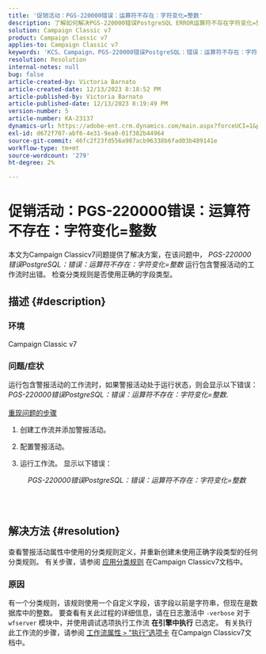 ```yaml
---
title: '促销活动：PGS-220000错误：运算符不存在：字符变化=整数'
description: 了解如何解决PGS-220000错误PostgreSQL ERROR运算符不存在字符变化=整数
solution: Campaign Classic v7
product: Campaign Classic v7
applies-to: Campaign Classic v7
keywords: 'KCS、Campaign、PGS-220000错误PostgreSQL：错误：运算符不存在：字符变化=整数、Campaign v7、数据库、故障排除'
resolution: Resolution
internal-notes: null
bug: false
article-created-by: Victoria Barnato
article-created-date: 12/13/2023 8:18:52 PM
article-published-by: Victoria Barnato
article-published-date: 12/13/2023 8:19:49 PM
version-number: 5
article-number: KA-23137
dynamics-url: https://adobe-ent.crm.dynamics.com/main.aspx?forceUCI=1&pagetype=entityrecord&etn=knowledgearticle&id=126edece-f499-ee11-be37-6045bd0063aa
exl-id: d672f707-abf6-4e31-9ea0-01f382b44964
source-git-commit: 46fc2f23fd556a987acb96338b6fad03b489141e
workflow-type: tm+mt
source-wordcount: '279'
ht-degree: 2%

---
```


# 促销活动：PGS-220000错误：运算符不存在：字符变化=整数


本文为Campaign Classicv7问题提供了解决方案，在该问题中， *PGS-220000错误PostgreSQL：错误：运算符不存在：字符变化=整数* 运行包含警报活动的工作流时出错。 检查分类规则是否使用正确的字段类型。

## 描述 {#description}


### 环境

Campaign Classic v7

### 问题/症状

运行包含警报活动的工作流时，如果警报活动处于运行状态，则会显示以下错误：
*PGS-220000错误PostgreSQL：错误：运算符不存在：字符变化=整数*.<br><br>
<u>重现问题的步骤</u>

1. 创建工作流并添加警报活动。
2. 配置警报活动。
3. 运行工作流。 显示以下错误：



       *PGS-220000错误PostgreSQL：错误：运算符不存在：字符变化=整数*




<br> <br>



## 解决方法 {#resolution}


查看警报活动属性中使用的分类规则定义，并重新创建未使用正确字段类型的任何分类规则。 有关步骤，请参阅 [应用分类规则](https://experienceleague.adobe.com/docs/campaign-classic/using/orchestrating-campaigns/campaign-optimization/applying-rules.html) 在Campaign Classicv7文档中。

### 原因

有一个分类规则，该规则使用一个自定义字段，该字段以前是字符串，但现在是数据库中的整数。 要查看有关此过程的详细信息，请在日志激活中 `-verbose` 对于 `wfserver` 模块中，并使用调试选项执行工作流 <b>在引擎中执行</b> 已选定。 有关执行此工作流的步骤，请参阅 [工作流属性 `>`  “执行”选项卡](https://experienceleague.adobe.com/docs/campaign-classic/using/automating-with-workflows/advanced-management/workflow-properties.html?lang=zh-Hans#execution) 在Campaign Classicv7文档中。
